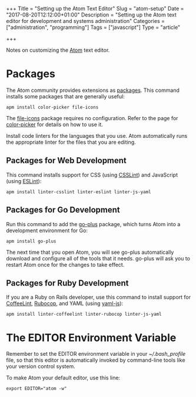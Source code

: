 +++
Title = "Setting up the Atom Text Editor"
Slug = "atom-setup"
Date = "2017-08-20T12:12:00+01:00"
Description = "Setting up the Atom text editor for development and systems administration"
Categories = ["administration", "programming"]
Tags = ["javascript"]
Type = "article"

+++

Notes on customizing the [Atom](https://atom.io) text editor.

<!--more-->

# Packages #

The Atom community provides extensions as [packages](https://atom.io/packages).
This command installs some packages that are generally useful:

    apm install color-picker file-icons

The [file-icons](https://atom.io/packages/file-icons) package requires no
configuration. Refer to the page for
[color-picker](https://atom.io/packages/color-picker) for details on how to use it.

Install code linters for the languages that you use. Atom automatically runs the
appropriate linter for the files that you are editing. 

## Packages for Web Development ##

This command installs
support for CSS (using [CSSLint](http://csslint.net/)) and JavaScript (using
[ESLint](http://eslint.org/)):

    apm install linter-csslint linter-eslint linter-js-yaml

## Packages for Go Development ##

Run this command to add the [go-plus](https://atom.io/packages/go-plus)
package, which turns Atom into a development environment for Go:

    apm install go-plus

The next time that you open Atom, you will see go-plus automatically download
and configure all of the tools that it needs. go-plus will ask you to restart
Atom once for the changes to take effect.

## Packages for Ruby Development ##

If you are a Ruby on Rails developer, use this command to install support for
[CoffeeLint](http://www.coffeelint.org/), 
[Rubocop](http://batsov.com/rubocop/), and YAML (using
[yaml-js](http://nodeca.github.com/js-yaml/)):

    apm install linter-coffeelint linter-rubocop linter-js-yaml

# The EDITOR Environment Variable #

Remember to set the EDITOR environment
variable in your *~/.bash\_profile* file, so that this editor is
automatically invoked by command-line tools like your version control
system.

To make Atom your default editor, use this line:

    export EDITOR="atom -w"
